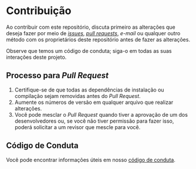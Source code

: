 # Contribuição

Ao contribuir com este repositório, discuta primeiro as alterações que deseja fazer por meio de [_issues_](https://github.com/giovannabbottino/E-a-Economia/blob/master/contribuicao/politica_de_issues.md), [_pull requests_](https://github.com/giovannabbottino/E-a-Economia/blob/master/contribuicao/politica_de_pull_request.md),
_e-mail_ ou qualquer outro método com os proprietários deste repositório antes de fazer as alterações.

Observe que temos um código de conduta; siga-o em todas as suas interações deste projeto.

## Processo para _Pull Request_

1. Certifique-se de que todas as dependências de instalação ou compilação sejam removidas antes do _Pull Request_.
2. Aumente os números de versão em qualquer arquivo que realizar alterações.
3. Você pode mesclar o _Pull Request_ quando tiver a aprovação de um dos desenvolvedores ou, se você não tiver permissão para fazer isso, poderá solicitar a um revisor que mescle para você.

## Código de Conduta
Você pode encontrar informações úteis em nosso [código de conduta](https://github.com/giovannabbottino/E-a-Economia/blob/master/.github/CODE_OF_CONDUCT.md).
